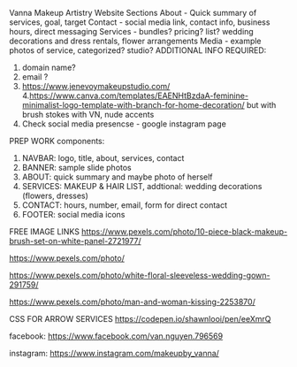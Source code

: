 Vanna Makeup Artistry Website
Sections
About - Quick summary of services, goal, target
Contact - social media link, contact info, business hours, direct messaging
Services - bundles? pricing? list? wedding decorations and dress rentals, flower arrangements
Media - example photos of service, categorized? studio?
ADDITIONAL INFO REQUIRED:
1. domain name?
2. email ?
3. https://www.jenevoymakeupstudio.com/
4.https://www.canva.com/templates/EAENHtBzdaA-feminine-minimalist-logo-template-with-branch-for-home-decoration/
but with brush stokes with VN, nude accents
5. Check social media presencse - google instagram page

PREP WORK
components:
1. NAVBAR: logo, title, about, services, contact
2. BANNER: sample slide photos 
3. ABOUT: quick summary and maybe photo of herself
4. SERVICES: MAKEUP & HAIR LIST, addtional: wedding decorations (flowers, dresses)
5. CONTACT: hours, number, email, form for direct contact
6. FOOTER: social media icons

FREE IMAGE LINKS
https://www.pexels.com/photo/10-piece-black-makeup-brush-set-on-white-panel-2721977/

https://www.pexels.com/photo/

https://www.pexels.com/photo/white-floral-sleeveless-wedding-gown-291759/

https://www.pexels.com/photo/man-and-woman-kissing-2253870/


CSS FOR ARROW SERVICES
https://codepen.io/shawnlooi/pen/eeXmrQ

facebook:
https://www.facebook.com/van.nguyen.796569

instagram:
https://www.instagram.com/makeupby_vanna/
